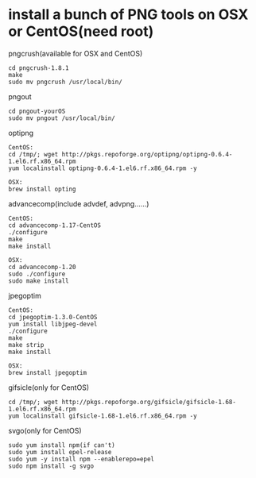 # install a bunch of PNG tools on OSX or CentOS(need root)

pngcrush(available for OSX and CentOS)
    
    cd pngcrush-1.8.1
    make
    sudo mv pngcrush /usr/local/bin/
    
pngout
    
    cd pngout-yourOS
    sudo mv pngout /usr/local/bin/
    
optipng

    CentOS:
    cd /tmp/; wget http://pkgs.repoforge.org/optipng/optipng-0.6.4-1.el6.rf.x86_64.rpm
    yum localinstall optipng-0.6.4-1.el6.rf.x86_64.rpm -y

    OSX:
    brew install opting
    
advancecomp(include advdef, advpng......)

    CentOS:
    cd advancecomp-1.17-CentOS
    ./configure
    make
    make install

    OSX:
    cd advancecomp-1.20
    sudo ./configure
    sudo make install
    
jpegoptim

    CentOS:
    cd jpegoptim-1.3.0-CentOS
    yum install libjpeg-devel
    ./configure
    make
    make strip
    make install

    OSX:
    brew install jpegoptim

gifsicle(only for CentOS)

    cd /tmp/; wget http://pkgs.repoforge.org/gifsicle/gifsicle-1.68-1.el6.rf.x86_64.rpm
    yum localinstall gifsicle-1.68-1.el6.rf.x86_64.rpm -y

svgo(only for CentOS)

    sudo yum install npm(if can't)
    sudo yum install epel-release
    sudo yum -y install npm --enablerepo=epel
    sudo npm install -g svgo